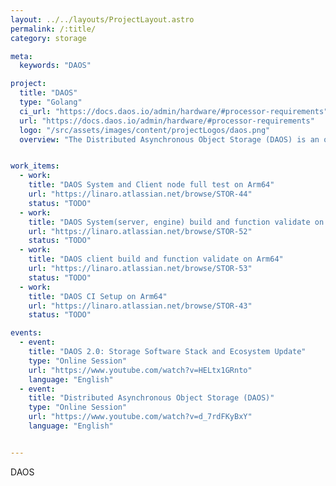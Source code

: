 ```yaml
---
layout: ../../layouts/ProjectLayout.astro
permalink: /:title/
category: storage

meta:
  keywords: "DAOS"

project:
  title: "DAOS"
  type: "Golang"
  ci_url: "https://docs.daos.io/admin/hardware/#processor-requirements"
  url: "https://docs.daos.io/admin/hardware/#processor-requirements"
  logo: "/src/assets/images/content/projectLogos/daos.png"
  overview: "The Distributed Asynchronous Object Storage (DAOS) is an open-source object store designed from the ground up for massively distributed Non Volatile Memory (NVM). DAOS takes advantage of next-generation NVM technology, like Intel© Optane™ Persistent Memory and NVM express (NVMe), while presenting a key-value storage interface on top of commodity hardware that provides features, such as transactional non-blocking I/O, advanced data protection with self-healing, end-to-end data integrity, fine-grained data control, and elastic storage, to optimize performance and cost."


work_items:
  - work:
    title: "DAOS System and Client node full test on Arm64"
    url: "https://linaro.atlassian.net/browse/STOR-44"
    status: "TODO"
  - work:
    title: "DAOS System(server, engine) build and function validate on Arm64"
    url: "https://linaro.atlassian.net/browse/STOR-52"
    status: "TODO"
  - work:
    title: "DAOS client build and function validate on Arm64"
    url: "https://linaro.atlassian.net/browse/STOR-53"
    status: "TODO"
  - work:
    title: "DAOS CI Setup on Arm64"
    url: "https://linaro.atlassian.net/browse/STOR-43"
    status: "TODO"

events:
  - event:
    title: "DAOS 2.0: Storage Software Stack and Ecosystem Update"
    type: "Online Session"
    url: "https://www.youtube.com/watch?v=HELtx1GRnto"
    language: "English"
  - event:
    title: "Distributed Asynchronous Object Storage (DAOS)"
    type: "Online Session"
    url: "https://www.youtube.com/watch?v=d_7rdFKyBxY"
    language: "English"


---
```


<p>DAOS</p>
